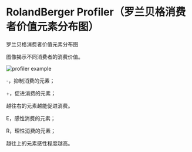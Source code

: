 RolandBerger Profiler（罗兰贝格消费者价值元素分布图）
==

罗兰贝格消费者价值元素分布图

图像揭示不同消费者的消费价值。

![profiler example](https://raw.github.com/jdk137/RolandBergerProfiler/master/RolandBergerProfiler.png)


-，抑制消费的元素；

+，促进消费的元素；

越往右的元素越能促进消费。

E，感性消费的元素；

R，理性消费的元素；

越往上的元素感性程度越高。
